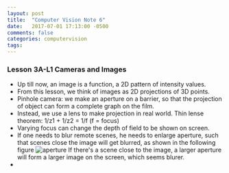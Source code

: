 ```yaml
---
layout: post
title:  "Computer Vision Note 6"
date:   2017-07-01 17:13:00 -0500
comments: false
categories: computervision
tags: 
---
```


### Lesson 3A-L1 Cameras and Images
- Up till now, an image is a function, a 2D pattern of intensity values.
- From this lesson, we think of images as 2D projections of 3D points.
- Pinhole camera: we make an aperture on a barrier, so that the projection of object can form a complete graph on the film.
- Instead, we use a lens to make projection in real world. Thin lense theorem: 1/z1 + 1/z2 = 1/f (f = focus)
- Varying focus can change the depth of field to be shown on screen.
- If one needs to blur remote scenes, he needs to enlarge aperture, such that scenes close the image will get blurred, as shown in the following figure ![aperture](https://fanfanman.github.io/assets/udacitycv/cvapertureeffect.png) If there's a scene close to the image, a larger aperture will form a larger image on the screen, which seems blurer.
- 